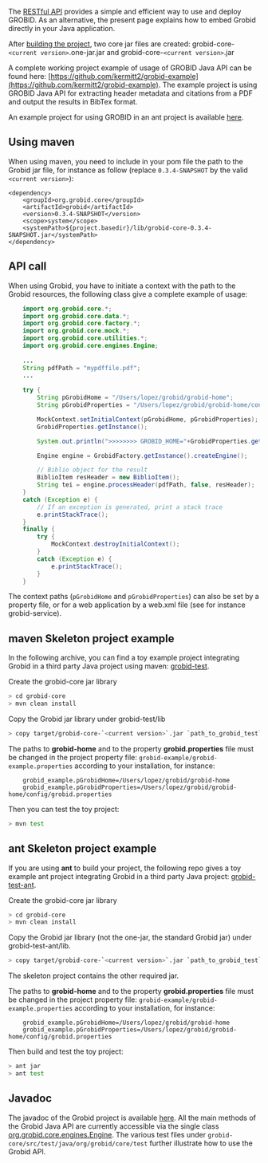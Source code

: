 The [RESTful API](Grobid-service.md) provides a simple and efficient way to use and deploy GROBID. As an alternative, the present page explains how to embed Grobid directly in your Java application. 

After [building the project](Install-Grobid.md), two core jar files are created: grobid-core-`<current version>`.one-jar.jar and grobid-core-`<current version>`.jar
	
A complete working project example of usage of GROBID Java API can be found here: [https://github.com/kermitt2/grobid-example](https://github.com/kermitt2/grobid-example). The example project is using GROBID Java API for extracting header metadata and citations from a PDF and output the results in BibTex format. 

An example project for using GROBID in an ant project is available [here](https://github.com/kermitt2/grobid-test-ant).

## Using maven

When using maven, you need to include in your pom file the path to the Grobid jar file, for instance as follow (replace `0.3.4-SNAPSHOT` by the valid `<current version>`):

	<dependency>
	    <groupId>org.grobid.core</groupId>
	    <artifactId>grobid</artifactId>
	    <version>0.3.4-SNAPSHOT</version>
	    <scope>system</scope>
	    <systemPath>${project.basedir}/lib/grobid-core-0.3.4-SNAPSHOT.jar</systemPath>
	</dependency>


## API call

When using Grobid, you have to initiate a context with the path to the Grobid resources, the following class give a complete example of usage:

```java
    import org.grobid.core.*;
    import org.grobid.core.data.*;
    import org.grobid.core.factory.*;
    import org.grobid.core.mock.*;
    import org.grobid.core.utilities.*;
    import org.grobid.core.engines.Engine;
    
	...
    String pdfPath = "mypdffile.pdf";
    ...
	
	try {
		String pGrobidHome = "/Users/lopez/grobid/grobid-home";
		String pGrobidProperties = "/Users/lopez/grobid/grobid-home/config/grobid.properties";

		MockContext.setInitialContext(pGrobidHome, pGrobidProperties);		
		GrobidProperties.getInstance();

		System.out.println(">>>>>>>> GROBID_HOME="+GrobidProperties.get_GROBID_HOME_PATH());

		Engine engine = GrobidFactory.getInstance().createEngine();

		// Biblio object for the result
		BiblioItem resHeader = new BiblioItem();
		String tei = engine.processHeader(pdfPath, false, resHeader);
	} 
	catch (Exception e) {
		// If an exception is generated, print a stack trace
		e.printStackTrace();
	} 
	finally {
		try {
			MockContext.destroyInitialContext();
		} 
		catch (Exception e) {
			e.printStackTrace();
		}
	}
```

The context paths (`pGrobidHome` and `pGrobidProperties`) can also be set by a property file, or for a web application by a web.xml file (see for instance grobid-service).


## maven Skeleton project example

In the following archive, you can find a toy example project integrating Grobid in a third party Java project using maven: [grobid-test](https://github.com/kermitt2/grobid-example). 

Create the grobid-core jar library
```bash
> cd grobid-core
> mvn clean install
```

Copy the Grobid jar library under grobid-test/lib

```bash
> copy target/grobid-core-`<current version>`.jar `path_to_grobid_test`/grobid-test/lib
```

The paths to __grobid-home__ and to the property __grobid.properties__ file must be changed in the project property file:  `grobid-example/grobid-example.properties` according to your installation, for instance: 

		grobid_example.pGrobidHome=/Users/lopez/grobid/grobid-home
		grobid_example.pGrobidProperties=/Users/lopez/grobid/grobid-home/config/grobid.properties

Then you can test the toy project:
```bash
> mvn test
```

## ant Skeleton project example

If you are using __ant__ to build your project, the following repo gives a toy example ant project integrating Grobid in a third party Java project: [grobid-test-ant](https://github.com/kermitt2/grobid-test-ant). 

Create the grobid-core jar library
```bash
> cd grobid-core
> mvn clean install
```

Copy the Grobid jar library (not the one-jar, the standard Grobid jar) under grobid-test-ant/lib. 
```bash
> copy target/grobid-core-`<current version>`.jar `path_to_grobid_test`/grobid-test-ant/lib
```
The skeleton project contains the other required jar. 

The paths to __grobid-home__ and to the property __grobid.properties__ file must be changed in the project property file:  `grobid-example/grobid-example.properties` according to your installation, for instance: 

		grobid_example.pGrobidHome=/Users/lopez/grobid/grobid-home
		grobid_example.pGrobidProperties=/Users/lopez/grobid/grobid-home/config/grobid.properties

Then build and test the toy project:
```bash
> ant jar
> ant test
```

## Javadoc

The javadoc of the Grobid project is available [here](http://grobid.github.io/). All the main methods of the Grobid Java API are currently accessible via the single class [org.grobid.core.engines.Engine](http://grobid.github.io/grobid-core/org/grobid/core/engines/Engine.html). The various test files under `grobid-core/src/test/java/org/grobid/core/test` further illustrate how to use the Grobid API.
